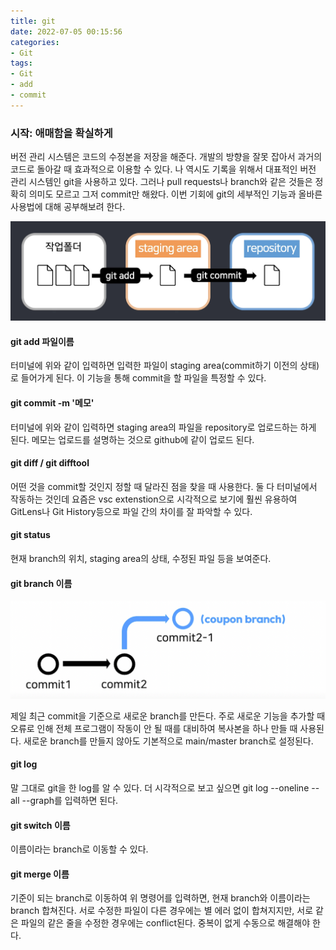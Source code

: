 ```yaml
---
title: git
date: 2022-07-05 00:15:56
categories:
- Git
tags:
- Git
- add
- commit
---
```



### 시작: 애매함을 확실하게 

버전 관리 시스템은 코드의 수정본을 저장을 해준다. 개발의 방향을 잘못 잡아서 과거의 코드로 돌아갈 때 효과적으로 이용할 수 있다. 나 역시도 기록을 위해서 대표적인 버전 관리 시스템인 git을 사용하고 있다. 그러나 pull requests나 branch와 같은 것들은 정확히 의미도 모르고 그저 commit만 해왔다. 이번 기회에 git의 세부적인 기능과 올바른 사용법에 대해 공부해보려 한다.

<img src="../assets/images/git-add-commit.png" alt="git add/commit">

#### git add 파일이름

터미널에 위와 같이 입력하면 입력한 파일이 staging area(commit하기 이전의 상태)로 들어가게 된다. 이 기능을 통해 commit을 할 파일을 특정할 수 있다.

#### git commit -m '메모'

터미널에 위와 같이 입력하면 staging area의 파일을 repository로 업로드하는 하게 된다. 메모는 업로드를 설명하는 것으로 github에 같이 업로드 된다.

#### git diff / git difftool

어떤 것을 commit할 것인지 정할 때 달라진 점을 찾을 때 사용한다. 둘 다 터미널에서 작동하는 것인데 요즘은 vsc extenstion으로 시각적으로 보기에 훨씬 유용하여 GitLens나 Git History등으로 파일 간의 차이를 잘 파악할 수 있다.

#### git status

현재 branch의 위치, staging area의 상태, 수정된 파일 등을 보여준다.

#### git branch 이름

<img src="../assets/images/branch.png" alt="branch">

제일 최근 commit을 기준으로 새로운 branch를 만든다. 주로 새로운 기능을 추가할 때 오류로 인해 전체 프로그램이 작동이 안 될 때를 대비하여 복사본을 하나 만들 때 사용된다. 새로운 branch를 만들지 않아도 기본적으로 main/master branch로 설정된다.

#### git log

말 그대로 git을 한 log를 알 수 있다. 더 시각적으로 보고 싶으면 git log --oneline --all --graph를 입력하면 된다.

#### git switch 이름

이름이라는 branch로 이동할 수 있다.

#### git merge 이름

기준이 되는 branch로 이동하여 위 명령어를 입력하면, 현재 branch와 이름이라는 branch 합쳐진다. 서로 수정한 파일이 다른 경우에는 별 에러 없이 합쳐지지만, 서로 같은 파일의 같은 줄을 수정한 경우에는 conflict된다. 중복이 없게 수동으로 해결해야 한다.